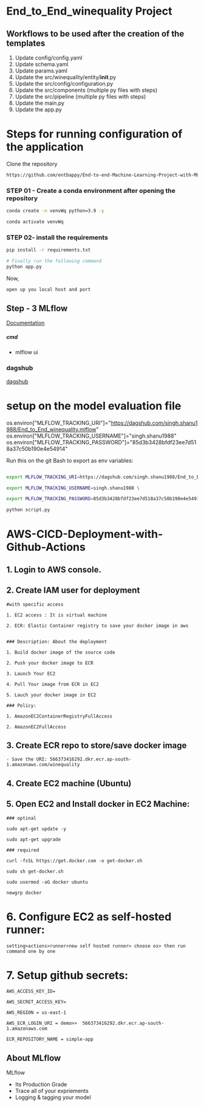 # End_to_End_winequality Project

## Workflows to be used after the creation of the templates

1. Update config/config.yaml
2. Update schema.yaml
3. Update params.yaml
4. Update the src/winequality/entity/__init__.py
5. Update the src/config/configuration.py
6. Update the src/components (multiple py files with steps)
7. Update the src/pipeline (multiple py files with steps) 
8. Update the main.py
9. Update the app.py

# Steps for running configuration of the application 

Clone the repository

```bash
https://github.com/entbappy/End-to-end-Machine-Learning-Project-with-MLflow
```

### STEP 01 - Create a conda environment after opening the repository

```bash
conda create -n venvWq python=3.9 -y
```

```bash
conda activate venvWq
```


### STEP 02- install the requirements
```bash
pip install -r requirements.txt
```


```bash
# Finally run the following command
python app.py
```

Now,
```bash
open up you local host and port
```


## Step - 3 MLflow

[Documentation](https://mlflow.org/docs/latest/index.html)


##### cmd
- mlflow ui

### dagshub

[dagshub](https://dagshub.com/)

# setup on the model evaluation file
os.environ["MLFLOW_TRACKING_URI"]="https://dagshub.com/singh.shanu1988/End_to_End_winequality.mlflow"
os.environ["MLFLOW_TRACKING_USERNAME"]="singh.shanu1988"
os.environ["MLFLOW_TRACKING_PASSWORD"]="85d3b3428bfdf23ee7d518a37c50b190e4e54914"


Run this on the git Bash to export as env variables:

```bash

export MLFLOW_TRACKING_URI=https://dagshub.com/singh.shanu1988/End_to_End_winequality.mlflow \

export MLFLOW_TRACKING_USERNAME=singh.shanu1988 \

export MLFLOW_TRACKING_PASSWORD=85d3b3428bfdf23ee7d518a37c50b190e4e54914 \

python script.py
```



# AWS-CICD-Deployment-with-Github-Actions

## 1. Login to AWS console.

## 2. Create IAM user for deployment

	#with specific access

	1. EC2 access : It is virtual machine

	2. ECR: Elastic Container registry to save your docker image in aws


	### Description: About the deployment

	1. Build docker image of the source code

	2. Push your docker image to ECR

	3. Launch Your EC2 

	4. Pull Your image from ECR in EC2

	5. Lauch your docker image in EC2

	### Policy:

	1. AmazonEC2ContainerRegistryFullAccess

	2. AmazonEC2FullAccess

	
## 3. Create ECR repo to store/save docker image
    - Save the URI: 566373416292.dkr.ecr.ap-south-1.amazonaws.com/winequality

	
## 4. Create EC2 machine (Ubuntu) 

## 5. Open EC2 and Install docker in EC2 Machine:
	
	
	### optinal

	sudo apt-get update -y

	sudo apt-get upgrade
	
	### required

	curl -fsSL https://get.docker.com -o get-docker.sh

	sudo sh get-docker.sh

	sudo usermod -aG docker ubuntu

	newgrp docker
	
# 6. Configure EC2 as self-hosted runner:
    setting>actions>runner>new self hosted runner> choose os> then run command one by one


# 7. Setup github secrets:

    AWS_ACCESS_KEY_ID=

    AWS_SECRET_ACCESS_KEY=

    AWS_REGION = us-east-1

    AWS_ECR_LOGIN_URI = demo>>  566373416292.dkr.ecr.ap-south-1.amazonaws.com

    ECR_REPOSITORY_NAME = simple-app



## About MLflow 
MLflow

 - Its Production Grade
 - Trace all of your expriements
 - Logging & tagging your model



